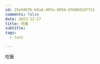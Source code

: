 ```yaml
---
id: 25e9467b-b0ad-40fa-9894-47600d3dff31
comments: false
date: 2023-12-27
title: 吃飯
subtitle: 
tags:
  - test

---
```


吃飯


